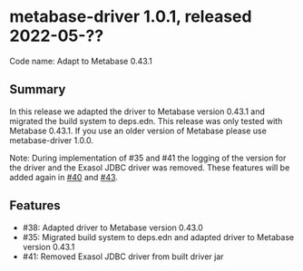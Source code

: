 # metabase-driver 1.0.1, released 2022-05-??

Code name: Adapt to Metabase 0.43.1

## Summary

In this release we adapted the driver to Metabase version 0.43.1 and migrated the build system to deps.edn. This release was only tested with Metabase 0.43.1. If you use an older version of Metabase please use metabase-driver 1.0.0.

Note: During implementation of #35 and #41 the logging of the version for the driver and the Exasol JDBC driver was removed. These features will be added again in [#40](https://github.com/exasol/metabase-driver/issues/40) and [#43](https://github.com/exasol/metabase-driver/issues/43).

## Features

* #38: Adapted driver to Metabase version 0.43.0
* #35: Migrated build system to deps.edn and adapted driver to Metabase version 0.43.1
* #41: Removed Exasol JDBC driver from built driver jar
